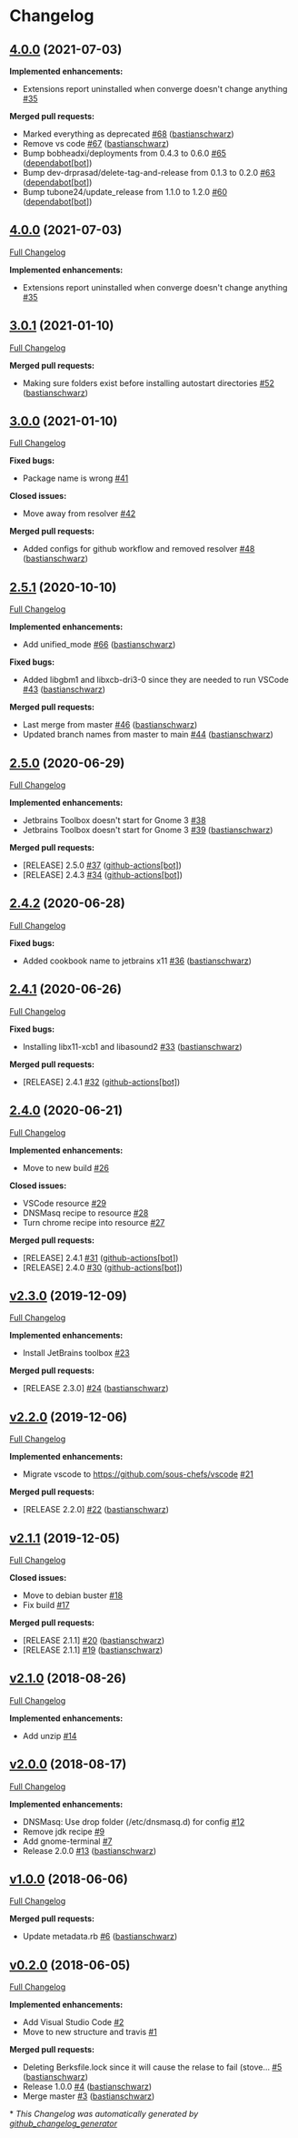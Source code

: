 # Changelog

## [4.0.0](https://github.com/codenamephp/chef.cookbook.dev/tree/4.0.0) (2021-07-03)

**Implemented enhancements:**

- Extensions report uninstalled when converge doesn't change anything [\#35](https://github.com/codenamephp/chef.cookbook.dev/issues/35)

**Merged pull requests:**

- Marked everything as deprecated [\#68](https://github.com/codenamephp/chef.cookbook.dev/pull/68) ([bastianschwarz](https://github.com/bastianschwarz))
- Remove vs code [\#67](https://github.com/codenamephp/chef.cookbook.dev/pull/67) ([bastianschwarz](https://github.com/bastianschwarz))
- Bump bobheadxi/deployments from 0.4.3 to 0.6.0 [\#65](https://github.com/codenamephp/chef.cookbook.dev/pull/65) ([dependabot[bot]](https://github.com/apps/dependabot))
- Bump dev-drprasad/delete-tag-and-release from 0.1.3 to 0.2.0 [\#63](https://github.com/codenamephp/chef.cookbook.dev/pull/63) ([dependabot[bot]](https://github.com/apps/dependabot))
- Bump tubone24/update\_release from 1.1.0 to 1.2.0 [\#60](https://github.com/codenamephp/chef.cookbook.dev/pull/60) ([dependabot[bot]](https://github.com/apps/dependabot))

## [4.0.0](https://github.com/codenamephp/chef.cookbook.dev/tree/4.0.0) (2021-07-03)

[Full Changelog](https://github.com/codenamephp/chef.cookbook.dev/compare/3.0.1...4.0.0)

**Implemented enhancements:**

- Extensions report uninstalled when converge doesn't change anything [\#35](https://github.com/codenamephp/chef.cookbook.dev/issues/35)

## [3.0.1](https://github.com/codenamephp/chef.cookbook.dev/tree/3.0.1) (2021-01-10)

[Full Changelog](https://github.com/codenamephp/chef.cookbook.dev/compare/3.0.0...3.0.1)

**Merged pull requests:**

- Making sure folders exist before installing autostart directories [\#52](https://github.com/codenamephp/chef.cookbook.dev/pull/52) ([bastianschwarz](https://github.com/bastianschwarz))

## [3.0.0](https://github.com/codenamephp/chef.cookbook.dev/tree/3.0.0) (2021-01-10)

[Full Changelog](https://github.com/codenamephp/chef.cookbook.dev/compare/2.5.1...3.0.0)

**Fixed bugs:**

- Package name is wrong [\#41](https://github.com/codenamephp/chef.cookbook.dev/issues/41)

**Closed issues:**

- Move away from resolver [\#42](https://github.com/codenamephp/chef.cookbook.dev/issues/42)

**Merged pull requests:**

- Added configs for github workflow and removed resolver [\#48](https://github.com/codenamephp/chef.cookbook.dev/pull/48) ([bastianschwarz](https://github.com/bastianschwarz))

## [2.5.1](https://github.com/codenamephp/chef.cookbook.dev/tree/2.5.1) (2020-10-10)

[Full Changelog](https://github.com/codenamephp/chef.cookbook.dev/compare/2.5.0...2.5.1)

**Implemented enhancements:**

- Add unified\_mode [\#66](https://github.com/codenamephp/chef.cookbook.dev/pull/66) ([bastianschwarz](https://github.com/bastianschwarz))

**Fixed bugs:**

- Added libgbm1 and libxcb-dri3-0 since they are needed to run VSCode [\#43](https://github.com/codenamephp/chef.cookbook.dev/pull/43) ([bastianschwarz](https://github.com/bastianschwarz))

**Merged pull requests:**

- Last merge from master [\#46](https://github.com/codenamephp/chef.cookbook.dev/pull/46) ([bastianschwarz](https://github.com/bastianschwarz))
- Updated branch names from master to main [\#44](https://github.com/codenamephp/chef.cookbook.dev/pull/44) ([bastianschwarz](https://github.com/bastianschwarz))

## [2.5.0](https://github.com/codenamephp/chef.cookbook.dev/tree/2.5.0) (2020-06-29)

[Full Changelog](https://github.com/codenamephp/chef.cookbook.dev/compare/2.4.2...2.5.0)

**Implemented enhancements:**

- Jetbrains Toolbox doesn't start for Gnome 3 [\#38](https://github.com/codenamephp/chef.cookbook.dev/issues/38)
- Jetbrains Toolbox doesn't start for Gnome 3 [\#39](https://github.com/codenamephp/chef.cookbook.dev/pull/39) ([bastianschwarz](https://github.com/bastianschwarz))

**Merged pull requests:**

- \[RELEASE\] 2.5.0 [\#37](https://github.com/codenamephp/chef.cookbook.dev/pull/37) ([github-actions[bot]](https://github.com/apps/github-actions))
- \[RELEASE\] 2.4.3 [\#34](https://github.com/codenamephp/chef.cookbook.dev/pull/34) ([github-actions[bot]](https://github.com/apps/github-actions))

## [2.4.2](https://github.com/codenamephp/chef.cookbook.dev/tree/2.4.2) (2020-06-28)

[Full Changelog](https://github.com/codenamephp/chef.cookbook.dev/compare/2.4.1...2.4.2)

**Fixed bugs:**

- Added cookbook name to jetbrains x11 [\#36](https://github.com/codenamephp/chef.cookbook.dev/pull/36) ([bastianschwarz](https://github.com/bastianschwarz))

## [2.4.1](https://github.com/codenamephp/chef.cookbook.dev/tree/2.4.1) (2020-06-26)

[Full Changelog](https://github.com/codenamephp/chef.cookbook.dev/compare/2.4.0...2.4.1)

**Fixed bugs:**

- Installing libx11-xcb1 and libasound2 [\#33](https://github.com/codenamephp/chef.cookbook.dev/pull/33) ([bastianschwarz](https://github.com/bastianschwarz))

**Merged pull requests:**

- \[RELEASE\] 2.4.1 [\#32](https://github.com/codenamephp/chef.cookbook.dev/pull/32) ([github-actions[bot]](https://github.com/apps/github-actions))

## [2.4.0](https://github.com/codenamephp/chef.cookbook.dev/tree/2.4.0) (2020-06-21)

[Full Changelog](https://github.com/codenamephp/chef.cookbook.dev/compare/v2.3.0...2.4.0)

**Implemented enhancements:**

- Move to new build [\#26](https://github.com/codenamephp/chef.cookbook.dev/issues/26)

**Closed issues:**

- VSCode resource [\#29](https://github.com/codenamephp/chef.cookbook.dev/issues/29)
- DNSMasq recipe to resource [\#28](https://github.com/codenamephp/chef.cookbook.dev/issues/28)
- Turn chrome recipe into resource [\#27](https://github.com/codenamephp/chef.cookbook.dev/issues/27)

**Merged pull requests:**

- \[RELEASE\] 2.4.1 [\#31](https://github.com/codenamephp/chef.cookbook.dev/pull/31) ([github-actions[bot]](https://github.com/apps/github-actions))
- \[RELEASE\] 2.4.0 [\#30](https://github.com/codenamephp/chef.cookbook.dev/pull/30) ([github-actions[bot]](https://github.com/apps/github-actions))

## [v2.3.0](https://github.com/codenamephp/chef.cookbook.dev/tree/v2.3.0) (2019-12-09)

[Full Changelog](https://github.com/codenamephp/chef.cookbook.dev/compare/v2.2.0...v2.3.0)

**Implemented enhancements:**

- Install JetBrains toolbox [\#23](https://github.com/codenamephp/chef.cookbook.dev/issues/23)

**Merged pull requests:**

- \[RELEASE 2.3.0\] [\#24](https://github.com/codenamephp/chef.cookbook.dev/pull/24) ([bastianschwarz](https://github.com/bastianschwarz))

## [v2.2.0](https://github.com/codenamephp/chef.cookbook.dev/tree/v2.2.0) (2019-12-06)

[Full Changelog](https://github.com/codenamephp/chef.cookbook.dev/compare/v2.1.1...v2.2.0)

**Implemented enhancements:**

- Migrate vscode to https://github.com/sous-chefs/vscode [\#21](https://github.com/codenamephp/chef.cookbook.dev/issues/21)

**Merged pull requests:**

- \[RELEASE 2.2.0\] [\#22](https://github.com/codenamephp/chef.cookbook.dev/pull/22) ([bastianschwarz](https://github.com/bastianschwarz))

## [v2.1.1](https://github.com/codenamephp/chef.cookbook.dev/tree/v2.1.1) (2019-12-05)

[Full Changelog](https://github.com/codenamephp/chef.cookbook.dev/compare/v2.1.0...v2.1.1)

**Closed issues:**

- Move to debian buster [\#18](https://github.com/codenamephp/chef.cookbook.dev/issues/18)
- Fix build [\#17](https://github.com/codenamephp/chef.cookbook.dev/issues/17)

**Merged pull requests:**

- \[RELEASE 2.1.1\] [\#20](https://github.com/codenamephp/chef.cookbook.dev/pull/20) ([bastianschwarz](https://github.com/bastianschwarz))
- \[RELEASE 2.1.1\] [\#19](https://github.com/codenamephp/chef.cookbook.dev/pull/19) ([bastianschwarz](https://github.com/bastianschwarz))

## [v2.1.0](https://github.com/codenamephp/chef.cookbook.dev/tree/v2.1.0) (2018-08-26)

[Full Changelog](https://github.com/codenamephp/chef.cookbook.dev/compare/v2.0.0...v2.1.0)

**Implemented enhancements:**

- Add unzip [\#14](https://github.com/codenamephp/chef.cookbook.dev/issues/14)

## [v2.0.0](https://github.com/codenamephp/chef.cookbook.dev/tree/v2.0.0) (2018-08-17)

[Full Changelog](https://github.com/codenamephp/chef.cookbook.dev/compare/v1.0.0...v2.0.0)

**Implemented enhancements:**

- DNSMasq: Use drop folder \(/etc/dnsmasq.d\) for config [\#12](https://github.com/codenamephp/chef.cookbook.dev/issues/12)
- Remove jdk recipe [\#9](https://github.com/codenamephp/chef.cookbook.dev/issues/9)
- Add gnome-terminal [\#7](https://github.com/codenamephp/chef.cookbook.dev/issues/7)
- Release 2.0.0 [\#13](https://github.com/codenamephp/chef.cookbook.dev/pull/13) ([bastianschwarz](https://github.com/bastianschwarz))

## [v1.0.0](https://github.com/codenamephp/chef.cookbook.dev/tree/v1.0.0) (2018-06-06)

[Full Changelog](https://github.com/codenamephp/chef.cookbook.dev/compare/v0.2.0...v1.0.0)

**Merged pull requests:**

- Update metadata.rb [\#6](https://github.com/codenamephp/chef.cookbook.dev/pull/6) ([bastianschwarz](https://github.com/bastianschwarz))

## [v0.2.0](https://github.com/codenamephp/chef.cookbook.dev/tree/v0.2.0) (2018-06-05)

[Full Changelog](https://github.com/codenamephp/chef.cookbook.dev/compare/40c36277fa366739f8dd88a2922ed63649bb210d...v0.2.0)

**Implemented enhancements:**

- Add Visual Studio Code [\#2](https://github.com/codenamephp/chef.cookbook.dev/issues/2)
- Move to new structure and travis [\#1](https://github.com/codenamephp/chef.cookbook.dev/issues/1)

**Merged pull requests:**

- Deleting Berksfile.lock since it will cause the relase to fail \(stove… [\#5](https://github.com/codenamephp/chef.cookbook.dev/pull/5) ([bastianschwarz](https://github.com/bastianschwarz))
- Release 1.0.0 [\#4](https://github.com/codenamephp/chef.cookbook.dev/pull/4) ([bastianschwarz](https://github.com/bastianschwarz))
- Merge master [\#3](https://github.com/codenamephp/chef.cookbook.dev/pull/3) ([bastianschwarz](https://github.com/bastianschwarz))



\* *This Changelog was automatically generated by [github_changelog_generator](https://github.com/github-changelog-generator/github-changelog-generator)*
